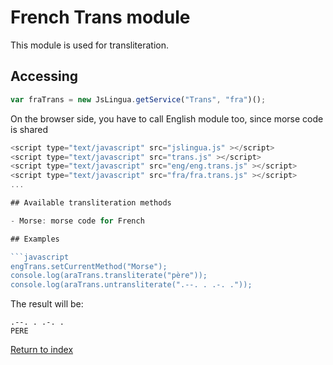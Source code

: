 # French Trans module

This module is used for transliteration.

## Accessing

```javascript
var fraTrans = new JsLingua.getService("Trans", "fra")();
```

On the browser side, you have to call English module too, since morse code is shared

```javascript
<script type="text/javascript" src="jslingua.js" ></script>
<script type="text/javascript" src="trans.js" ></script>
<script type="text/javascript" src="eng/eng.trans.js" ></script>
<script type="text/javascript" src="fra/fra.trans.js" ></script>
...

## Available transliteration methods

- Morse: morse code for French

## Examples

```javascript
engTrans.setCurrentMethod("Morse");
console.log(araTrans.transliterate("père"));
console.log(araTrans.untransliterate(".--. . .-. ."));
```

The result will be:

```
.--. . .-. .
PERE
```

[Return to index](./index.md)
